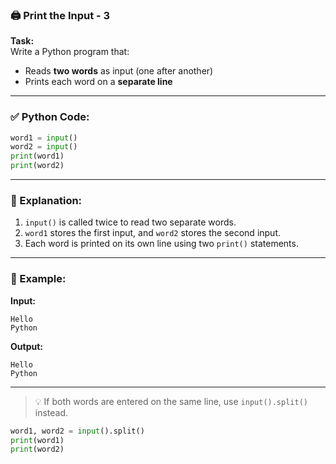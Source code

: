 ### 🖨️ Print the Input - 3

**Task:**  
Write a Python program that:

- Reads **two words** as input (one after another)
- Prints each word on a **separate line**

---

### ✅ Python Code:

```python
word1 = input()
word2 = input()
print(word1)
print(word2)
```

---

### 🧠 Explanation:

1. `input()` is called twice to read two separate words.
2. `word1` stores the first input, and `word2` stores the second input.
3. Each word is printed on its own line using two `print()` statements.

---

### 🧪 Example:

**Input:**

```
Hello
Python
```

**Output:**

```
Hello
Python
```

---

> 💡 If both words are entered on the same line, use `input().split()` instead.

```python
word1, word2 = input().split()
print(word1)
print(word2)
```
